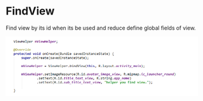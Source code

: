 # FindView
Find view by its id when its be used and reduce define global fields of view.

<img src='https://github.com/EastWoodYang/FindView/blob/master/picture/1.png'/>
